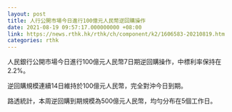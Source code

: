 ```yaml
---
layout: post
title: 人行公開市場今日進行100億元人民幣逆回購操作
date: 2021-08-19 09:57:17.000000000 +08:00
link: https://news.rthk.hk/rthk/ch/component/k2/1606583-20210819.htm
categories: rthk
---
```


人民銀行公開市場今日進行100億元人民幣7日期逆回購操作，中標利率保持在2.2%。

逆回購規模連續14日維持於100億元人民幣，完全對沖今日到期。

路透統計，本周逆回購到期規模為500億元人民幣，均勻分布在5個工作日。
